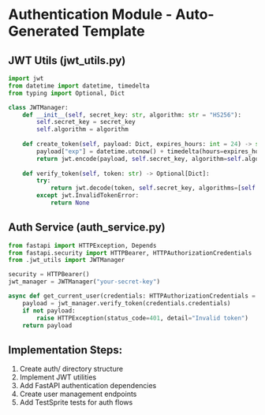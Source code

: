 # Authentication Module - Auto-Generated Template

## JWT Utils (jwt_utils.py)
```python
import jwt
from datetime import datetime, timedelta
from typing import Optional, Dict

class JWTManager:
    def __init__(self, secret_key: str, algorithm: str = "HS256"):
        self.secret_key = secret_key
        self.algorithm = algorithm
        
    def create_token(self, payload: Dict, expires_hours: int = 24) -> str:
        payload["exp"] = datetime.utcnow() + timedelta(hours=expires_hours)
        return jwt.encode(payload, self.secret_key, algorithm=self.algorithm)
        
    def verify_token(self, token: str) -> Optional[Dict]:
        try:
            return jwt.decode(token, self.secret_key, algorithms=[self.algorithm])
        except jwt.InvalidTokenError:
            return None
```

## Auth Service (auth_service.py)
```python
from fastapi import HTTPException, Depends
from fastapi.security import HTTPBearer, HTTPAuthorizationCredentials
from .jwt_utils import JWTManager

security = HTTPBearer()
jwt_manager = JWTManager("your-secret-key")

async def get_current_user(credentials: HTTPAuthorizationCredentials = Depends(security)):
    payload = jwt_manager.verify_token(credentials.credentials)
    if not payload:
        raise HTTPException(status_code=401, detail="Invalid token")
    return payload
```

## Implementation Steps:
1. Create auth/ directory structure
2. Implement JWT utilities
3. Add FastAPI authentication dependencies
4. Create user management endpoints
5. Add TestSprite tests for auth flows
